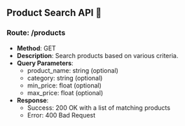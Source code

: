 ## Product Search API 🛒

### Route: /products

- **Method**: GET
- **Description**: Search products based on various criteria.
- **Query Parameters**:
  - product_name: string (optional)
  - category: string (optional)
  - min_price: float (optional)
  - max_price: float (optional)
- **Response**:
  - Success: 200 OK with a list of matching products
  - Error: 400 Bad Request

